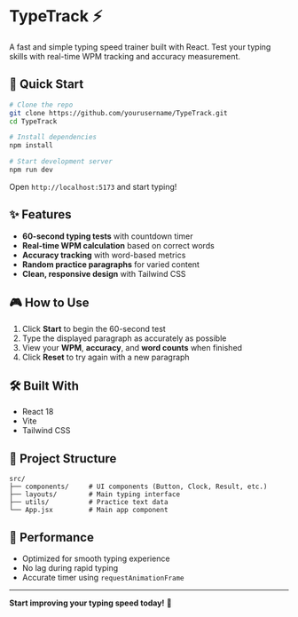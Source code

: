 # TypeTrack ⚡

A fast and simple typing speed trainer built with React. Test your typing skills with real-time WPM tracking and accuracy measurement.

## 🚀 Quick Start

```bash
# Clone the repo
git clone https://github.com/yourusername/TypeTrack.git
cd TypeTrack

# Install dependencies
npm install

# Start development server
npm run dev
```

Open `http://localhost:5173` and start typing!

## ✨ Features

- **60-second typing tests** with countdown timer
- **Real-time WPM calculation** based on correct words
- **Accuracy tracking** with word-based metrics
- **Random practice paragraphs** for varied content
- **Clean, responsive design** with Tailwind CSS

## 🎮 How to Use

1. Click **Start** to begin the 60-second test
2. Type the displayed paragraph as accurately as possible
3. View your **WPM**, **accuracy**, and **word counts** when finished
4. Click **Reset** to try again with a new paragraph

## 🛠️ Built With

- React 18
- Vite
- Tailwind CSS

## 📁 Project Structure

```
src/
├── components/     # UI components (Button, Clock, Result, etc.)
├── layouts/        # Main typing interface
├── utils/          # Practice text data
└── App.jsx         # Main app component
```

## 🎯 Performance

- Optimized for smooth typing experience
- No lag during rapid typing
- Accurate timer using `requestAnimationFrame`

---

**Start improving your typing speed today!** 🎯

